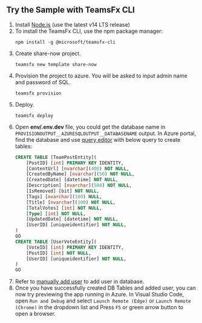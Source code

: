 ## Try the Sample with TeamsFx CLI
1. Install [Node.js](https://nodejs.org/en/download/) (use the latest v14 LTS release)
1. To install the TeamsFx CLI, use the npm package manager:
    ```
    npm install -g @microsoft/teamsfx-cli
    ```
1. Create share-now project.
    ```
    teamsfx new template share-now
    ```
1. Provision the project to azure. You will be asked to input admin name and password of SQL.
    ```
    teamsfx provision
    ```
1. Deploy.
    ```
    teamsfx deploy
    ```
1. Open **env/.env.dev** file, you could get the database name in `PROVISIONOUTPUT__AZURESQLOUTPUT__DATABASENAME` output. In Azure portal, find the database and use [query editor](https://docs.microsoft.com/en-us/azure/azure-sql/database/connect-query-portal) with below query to create tables:
    ```sql
    CREATE TABLE [TeamPostEntity](
	    [PostID] [int] PRIMARY KEY IDENTITY,
	    [ContentUrl] [nvarchar](400) NOT NULL,
	    [CreatedByName] [nvarchar](50) NOT NULL,
	    [CreatedDate] [datetime] NOT NULL,
	    [Description] [nvarchar](500) NOT NULL,
	    [IsRemoved] [bit] NOT NULL,
	    [Tags] [nvarchar](100) NULL,
	    [Title] [nvarchar](100) NOT NULL,
	    [TotalVotes] [int] NOT NULL,
	    [Type] [int] NOT NULL,
	    [UpdatedDate] [datetime] NOT NULL,
	    [UserID] [uniqueidentifier] NOT NULL,
    )
    GO
    CREATE TABLE [UserVoteEntity](
	    [VoteID] [int] PRIMARY KEY IDENTITY,
	    [PostID] [int] NOT NULL,
	    [UserID] [uniqueidentifier] NOT NULL,
    )
    GO
    ```
1. Refer to [manually add user](https://github.com/OfficeDev/TeamsFx/blob/dev/docs/fx-core/sql-help.md#step-2-add-database-user-manually) to add user in database.
1. Once you have successfully created DB Tables and added user, you can now try previewing the app running in Azure. In Visual Studio Code, open `Run and Debug` and select `Launch Remote (Edge)` or `Launch Remote (Chrome)` in the dropdown list and Press `F5` or green arrow button to open a browser.